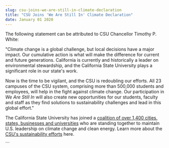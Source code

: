 ```yaml
---
slug: csu-joins-we-are-still-in-climate-declaration
title: "CSU Joins 'We Are Still In' Climate Declaration"
date: January 01 2020
---
```


 
<p>
  The following statement can be attributed to CSU Chancellor Timothy P. White:
</p>
<p>
  "Climate change is a global challenge, but local decisions have a major
  impact. Our cumulative action is what will make the difference for current and
  future generations. California is currently and historically a leader on
  environmental stewardship, and the California State University plays a
  significant role in our state's work.
</p>
<p>
  Now is the time to be vigilant, and the CSU is redoubling our efforts. All 23
  campuses of the CSU system, comprising more than 500,000 students and
  employees, will help in the fight against climate change. Our participation in
  <em>We Are Still In</em> will also create new opportunities for our students,
  faculty and staff as they find solutions to sustainability challenges and lead
  in this global effort."​
</p>
<p>
  The California State University has joined a
  <a href="https://wearestillin.com/"
    >coalition of over 1,400 cities, states, businesses and universities</a
  >
  who are standing together to maintain U.S. leadership on climate change and
  clean energy. Learn more about the
  <a href="https://www2.calstate.edu/impact-of-the-csu/sustainability"
    >CSU's sustainability efforts</a
  >
  here.
</p>
```
